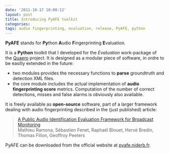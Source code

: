 ```yaml
---
date: '2011-10-17 10:00:12'
layout: post
title: Introducing PyAFE toolkit
categories:
tags: audio fingerprinting, evaluation, release, PyAFE, python
---
```


**PyAFE** stands for **Py**thon **A**udio **F**ingerprinting **E**valuation.

It is a **Python** toolkit that I developed for the _Evaluation_ work-package of the [Quaero](http://quaero.org) project. It is designed as a modular piece of software, in ordre to be easilly extended in the future:
    
 * two modules provides the necessary functions to **parse** groundtruth and detection XML files.
 * the core module includes the actual implementation of **audio fingerprinting score** metrics. Computation of the number of correct detections, misses and false alarms is obviously also available.


It is freely available as **open-source** software, part of a larger framework dealing with audio fingerprinting described in the (just published) article:

<blockquote>
<a href="/download/pdfs/Ramona2011.pdf">A Public Audio Identification Evaluation Framework for Broadcast Monitoring</a><br/>
Mathieu Ramona, Sébastien Fenet, Raphaël Blouet, Hervé Bredin, Thomas Fillon, Geoffroy Peeters
</blockquote>



PyAFE can be downloaded from the official website at [pyafe.niderb.fr](http://pyafe.niderb.fr).

